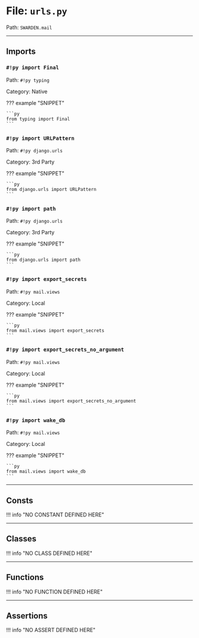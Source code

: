
# File: `urls.py`
Path: `SWARDEN.mail`



---

## Imports

### `#!py import Final`

Path: `#!py typing`

Category: Native

??? example "SNIPPET"

    ```py
    from typing import Final
    ```

### `#!py import URLPattern`

Path: `#!py django.urls`

Category: 3rd Party

??? example "SNIPPET"

    ```py
    from django.urls import URLPattern
    ```

### `#!py import path`

Path: `#!py django.urls`

Category: 3rd Party

??? example "SNIPPET"

    ```py
    from django.urls import path
    ```

### `#!py import export_secrets`

Path: `#!py mail.views`

Category: Local

??? example "SNIPPET"

    ```py
    from mail.views import export_secrets
    ```

### `#!py import export_secrets_no_argument`

Path: `#!py mail.views`

Category: Local

??? example "SNIPPET"

    ```py
    from mail.views import export_secrets_no_argument
    ```

### `#!py import wake_db`

Path: `#!py mail.views`

Category: Local

??? example "SNIPPET"

    ```py
    from mail.views import wake_db
    ```



---

## Consts

!!! info "NO CONSTANT DEFINED HERE"

---

## Classes

!!! info "NO CLASS DEFINED HERE"

---

## Functions

!!! info "NO FUNCTION DEFINED HERE"

---

## Assertions

!!! info "NO ASSERT DEFINED HERE"

